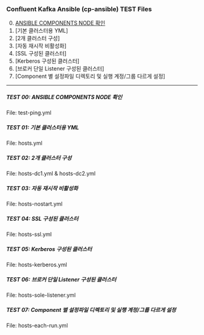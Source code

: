 
### Confluent Kafka Ansible (cp-ansible) TEST Files 
0. [ANSIBLE COMPONENTS NODE 확인](#TEST-00:-ANSIBLE-COMPONENTS-NODE-확인)
1. [기본 클러스터용 YML] 
2. [2개 클러스터 구성]
3. [자동 재시작 비활성화]
4. [SSL 구성된 클러스터]
5. [Kerberos 구성된 클러스터]
6. [브로커 단일 Listener 구성된 클러스터]
7. [Component 별 설정파일 디렉토리 및 실행 계정/그룹 다르게 설정]
---------------------------------------------

##### TEST 00: ANSIBLE COMPONENTS NODE 확인
File: test-ping.yml


##### TEST 01: 기본 클러스터용 YML 
File: hosts.yml 


##### TEST 02: 2개 클러스터 구성 
File: hosts-dc1.yml & hosts-dc2.yml


##### TEST 03: 자동 재시작 비활성화
File: hosts-nostart.yml 

##### TEST 04: SSL 구성된 클러스터
File: hosts-ssl.yml


##### TEST 05: Kerberos 구성된 클러스터
File: hosts-kerberos.yml


##### TEST 06: 브로커 단일 Listener 구성된 클러스터
File: hosts-sole-listener.yml

##### TEST 07: Component 별 설정파일 디렉토리 및 실행 계정/그룹 다르게 설정 
File: hosts-each-run.yml 
